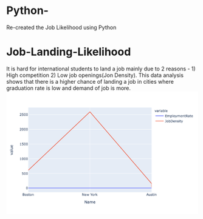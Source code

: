 # Python-

Re-created the Job Likelihood using Python

# Job-Landing-Likelihood
It is hard for international students to land a job mainly due to 2 reasons - 1) High competition 2) Low job openings(Jon Density). This data analysis shows that there is a higher chance of landing a job in cities where graduation rate is low and demand of job is more. 
![](https://github.com/yash0602/Python-/blob/master/b.png)

